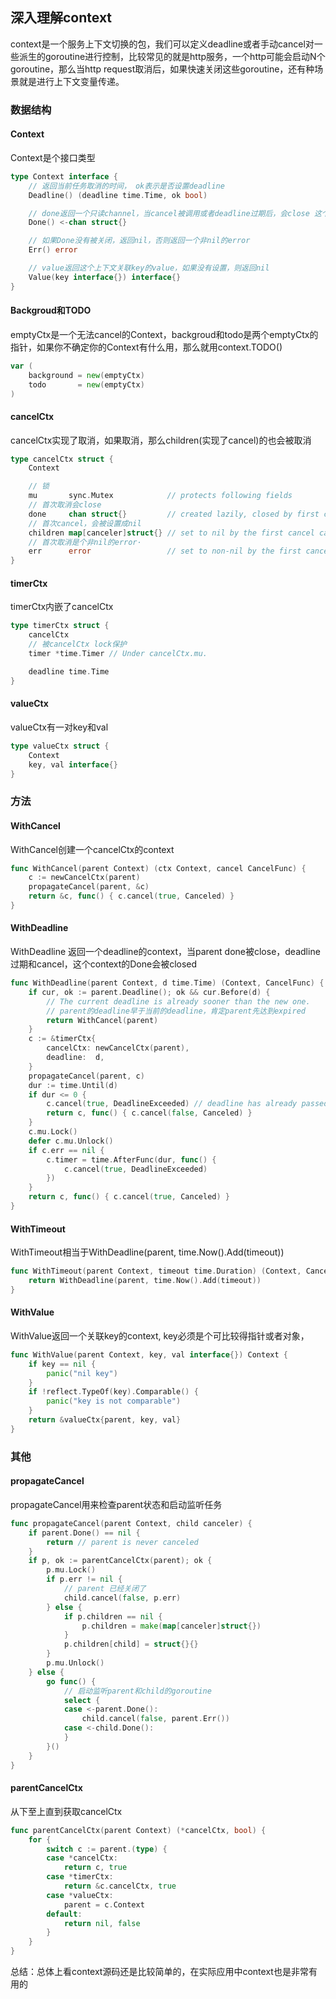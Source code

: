 ## 深入理解context
context是一个服务上下文切换的包，我们可以定义deadline或者手动cancel对一些派生的goroutine进行控制，比较常见的就是http服务，一个http可能会启动N个goroutine，那么当http request取消后，如果快速关闭这些goroutine，还有种场景就是进行上下文变量传递。

### 数据结构

#### Context
Context是个接口类型
```go
type Context interface {
    // 返回当前任务取消的时间， ok表示是否设置deadline
	Deadline() (deadline time.Time, ok bool)

    // done返回一个只读channel，当cancel被调用或者deadline过期后，会close 这个channnel
	Done() <-chan struct{}

    // 如果Done没有被关闭，返回nil，否则返回一个非nil的error
	Err() error

    // value返回这个上下文关联key的value，如果没有设置，则返回nil
	Value(key interface{}) interface{}
}
```

#### Backgroud和TODO
emptyCtx是一个无法cancel的Context，backgroud和todo是两个emptyCtx的指针，如果你不确定你的Context有什么用，那么就用context.TODO()
```go
var (
	background = new(emptyCtx)
	todo       = new(emptyCtx)
)
```


#### cancelCtx
cancelCtx实现了取消，如果取消，那么children(实现了cancel)的也会被取消
```go
type cancelCtx struct {
	Context

	// 锁
	mu       sync.Mutex            // protects following fields
	// 首次取消会close
	done     chan struct{}         // created lazily, closed by first cancel call
	// 首次cancel，会被设置成nil
	children map[canceler]struct{} // set to nil by the first cancel call
	// 首次取消是个非nil的error·
	err      error                 // set to non-nil by the first cancel call
}

```

#### timerCtx
timerCtx内嵌了cancelCtx
```go
type timerCtx struct {
	cancelCtx
	// 被cancelCtx lock保护
	timer *time.Timer // Under cancelCtx.mu.

	deadline time.Time
}

```

#### valueCtx
valueCtx有一对key和val
```go
type valueCtx struct {
	Context
	key, val interface{}
}
```

### 方法


#### WithCancel
WithCancel创建一个cancelCtx的context
```go
func WithCancel(parent Context) (ctx Context, cancel CancelFunc) {
	c := newCancelCtx(parent)
	propagateCancel(parent, &c)
	return &c, func() { c.cancel(true, Canceled) }
}
```

#### WithDeadline
WithDeadline 返回一个deadline的context，当parent done被close，deadline过期和cancel，这个context的Done会被closed
```go
func WithDeadline(parent Context, d time.Time) (Context, CancelFunc) {
	if cur, ok := parent.Deadline(); ok && cur.Before(d) {
        // The current deadline is already sooner than the new one.
        // parent的deadline早于当前的deadline，肯定parent先达到expired
		return WithCancel(parent)
	}
	c := &timerCtx{
		cancelCtx: newCancelCtx(parent),
		deadline:  d,
	}
	propagateCancel(parent, c)
	dur := time.Until(d)
	if dur <= 0 {
		c.cancel(true, DeadlineExceeded) // deadline has already passed
		return c, func() { c.cancel(false, Canceled) }
	}
	c.mu.Lock()
	defer c.mu.Unlock()
	if c.err == nil {
		c.timer = time.AfterFunc(dur, func() {
			c.cancel(true, DeadlineExceeded)
		})
	}
	return c, func() { c.cancel(true, Canceled) }
}

```

#### WithTimeout
WithTimeout相当于WithDeadline(parent, time.Now().Add(timeout))
```go
func WithTimeout(parent Context, timeout time.Duration) (Context, CancelFunc) {
	return WithDeadline(parent, time.Now().Add(timeout))
}
```

#### WithValue
WithValue返回一个关联key的context, key必须是个可比较得指针或者对象，
```go
func WithValue(parent Context, key, val interface{}) Context {
	if key == nil {
		panic("nil key")
	}
	if !reflect.TypeOf(key).Comparable() {
		panic("key is not comparable")
	}
	return &valueCtx{parent, key, val}
}
```

### 其他

#### propagateCancel
propagateCancel用来检查parent状态和启动监听任务
```go
func propagateCancel(parent Context, child canceler) {
	if parent.Done() == nil {
		return // parent is never canceled
	}
	if p, ok := parentCancelCtx(parent); ok {
		p.mu.Lock()
		if p.err != nil {
			// parent 已经关闭了
			child.cancel(false, p.err)
		} else {
			if p.children == nil {
				p.children = make(map[canceler]struct{})
			}
			p.children[child] = struct{}{}
		}
		p.mu.Unlock()
	} else {
		go func() {
			// 启动监听parent和child的goroutine
			select {
			case <-parent.Done():
				child.cancel(false, parent.Err())
			case <-child.Done():
			}
		}()
	}
}
```

#### parentCancelCtx
从下至上直到获取cancelCtx
```go
func parentCancelCtx(parent Context) (*cancelCtx, bool) {
	for {
		switch c := parent.(type) {
		case *cancelCtx:
			return c, true
		case *timerCtx:
			return &c.cancelCtx, true
		case *valueCtx:
			parent = c.Context
		default:
			return nil, false
		}
	}
}
```

总结：总体上看context源码还是比较简单的，在实际应用中context也是非常有用的